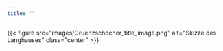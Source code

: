 ```yaml
---
title: ""
---
```



{{< figure src="images/Gruenzschocher_title_image.png" alt="Skizze des Langhauses" class="center" >}}